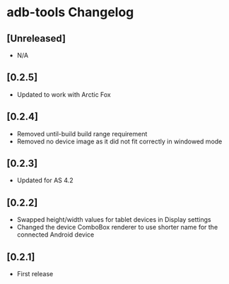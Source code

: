<!-- Keep a Changelog guide -> https://keepachangelog.com -->

# adb-tools Changelog

## [Unreleased]
- N/A

## [0.2.5]
- Updated to work with Arctic Fox

## [0.2.4]
- Removed until-build build range requirement
- Removed no device image as it did not fit correctly in windowed mode

## [0.2.3]
- Updated for AS 4.2


## [0.2.2]
- Swapped height/width values for tablet devices in Display settings
- Changed the device ComboBox renderer to use shorter name for the connected Android device

## [0.2.1]
- First release